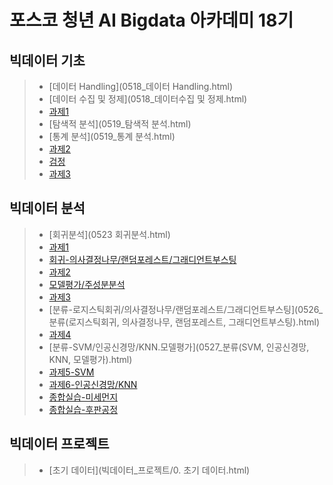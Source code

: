 # 포스코 청년 AI Bigdata 아카데미 18기


## 빅데이터 기초

>  - [데이터 Handling](0518_데이터 Handling.html)
>  - [데이터 수집 및 정제](0518_데이터수집 및 정제.html)
>  - [과제1](C3하지혜_빅데이터분석기초1일차.html)
>  - [탐색적 분석](0519_탐색적 분석.html)
>  - [통계 분석](0519_통계 분석.html)
>  - [과제2](C3하지혜_빅데이터분석기초2일차.html)
>  - [검정](0520_검정.html)
>  - [과제3](C3하지혜_빅데이터분석기초3일차.html) <br/>
 
## 빅데이터 분석

>  - [회귀분석](0523 회귀분석.html)
>  - [과제1](C3하지혜_0523과제.html)
>  - [회귀-의사결정나무/랜덤포레스트/그래디언트부스팅](0524_의사결정나무_랜덤포레스트_그래디언트부스팅.html)
>  - [과제2](C3하지혜_0524과제.html)
>  - [모델평가/주성분분석](0525_모델평가_주성분분석.html)
>  - [과제3](C3하지혜_0525과제.html)
>  - [분류-로지스틱회귀/의사결정나무/랜덤포레스트/그래디언트부스팅](0526_분류(로지스틱회귀, 의사결정나무, 랜덤포레스트, 그래디언트부스팅).html)
>  - [과제4](C3하지혜_0526과제.html)
>  - [분류-SVM/인공신경망/KNN.모델평가](0527_분류(SVM, 인공신경망, KNN, 모델평가).html) <br/>
>  - [과제5-SVM](C3하지혜_0527과제.html)
>  - [과제6-인공신경망/KNN](C3하지혜_0528과제.html)
>  - [종합실습-미세먼지](C3하지혜_종합실습1.html)
>  - [종합실습-후판공정](C3하지혜_종합실습2.html)

## 빅데이터 프로젝트
>  - [초기 데이터](빅데이터_프로젝트/0. 초기 데이터.html)
